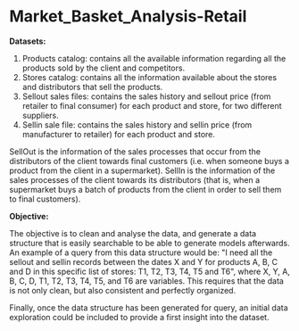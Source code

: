 # Market_Basket_Analysis-Retail

**Datasets:**
1. Products catalog: contains all the available information regarding all the products sold by the client and competitors.
2. Stores catalog: contains all the information available about the stores and distributors that sell the products.
3. Sellout sales files: contains the sales history and sellout price (from retailer to final consumer) for each product and store, for two different suppliers.
4. Sellin sale file: contains the sales history and sellin price (from manufacturer to retailer) for each product and store.

SellOut is the information of the sales processes that occur from the distributors of the client towards final customers (i.e. when someone buys a product from the client in a
supermarket). SellIn is the information of the sales processes of the client towards its distributors (that is, when a supermarket buys a batch of products from the client in order to sell them to final customers).


**Objective:** 

The objective is to clean and analyse the data, and generate a data structure that is easily searchable to be able to generate models afterwards. An example of a query from this data structure would be: "I need all the sellout and sellin records between the dates X and Y for products A, B, C and D in this specific list of stores: T1, T2, T3, T4, T5 and T6", where X, Y, A, B, C, D, T1, T2, T3, T4, T5, and T6 are variables. This requires that the data is not only clean, but also consistent and perfectly organized.

Finally, once the data structure has been generated for query, an initial data exploration could be included to provide a first insight into the dataset.
